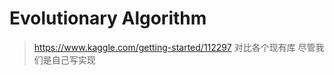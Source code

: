# Evolutionary Algorithm

> https://www.kaggle.com/getting-started/112297
> 对比各个现有库
> 尽管我们是自己写实现

##
